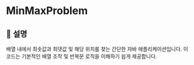# MinMaxProblem

## 📝 설명
배열 내에서 최솟값과 최댓값 및 해당 위치를 찾는 간단한 자바 애플리케이션입니다. 
이 코드는 기본적인 배열 조작 및 반복문 로직을 이해하기 쉽게 제공합니다.
